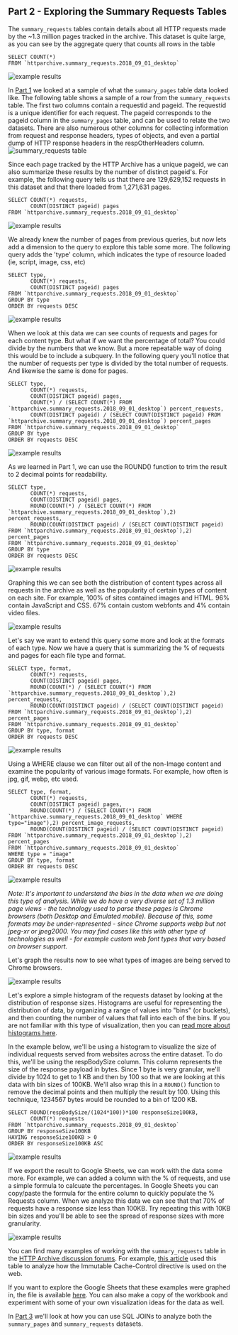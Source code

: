 Part 2 - Exploring the Summary Requests Tables
-------------------
The `summary_requests` tables contain details about all HTTP requests made by the ~1.3 million pages tracked in the archive. This dataset is quite large, as you can see by the aggregate query that counts all rows in the table 

```
SELECT COUNT(*)
FROM `httparchive.summary_requests.2018_09_01_desktop`
```

![example results](./images/guided_tour_summary_requests-count.jpg)

In [Part 1](./guided_tour_summary_pages.md) we looked at a sample of what the `summary_pages` table data looked like. The following table shows a sample of a row from the `summary_requests` table.   The first two columns contain a requestid and pageid.  The requestid is a unique identifier for each request.  The pageid corresponds to the pageid column in the `summary_pages` table, and can be used to relate the two datasets. There are also numerous other columns for collecting information from request and response headers, types of objects, and even a partial dump of HTTP response headers in the respOtherHeaders column.
![summary_requests table](./images/guided_tour_summary_requests-tabledetails.jpg)

Since each page tracked by the HTTP Archive has a unique pageid, we can also summarize these results by the number of distinct pageid's.  For example, the following query tells us that there are 129,629,152 requests in this dataset and that there loaded from 1,271,631 pages. 

```
SELECT COUNT(*) requests,
       COUNT(DISTINCT pageid) pages
FROM `httparchive.summary_requests.2018_09_01_desktop`
```
![example results](./images/guided_tour_summary_requests-count_pageids.jpg)


We already knew the number of pages from previous queries, but now lets add a dimension to the query to explore this table some more. The following query adds the 'type' column, which indicates the type of resource loaded (ie, script, image, css, etc)

```
SELECT type, 
       COUNT(*) requests,
       COUNT(DISTINCT pageid) pages
FROM `httparchive.summary_requests.2018_09_01_desktop`
GROUP BY type
ORDER BY requests DESC
```
![example results](./images/guided_tour_summary_requests-count_reqtype.jpg)

When we look at this data we can see counts of requests and pages for each content type. But what if we want the percentage of total? You could divide by the numbers that we know. But a more repeatable way of doing this would be to include a subquery. In the following query you'll notice that the number of requests per type is divided by the total number of requests. And likewise the same is done for pages.

```
SELECT type, 
       COUNT(*) requests,
       COUNT(DISTINCT pageid) pages,
       COUNT(*) / (SELECT COUNT(*) FROM `httparchive.summary_requests.2018_09_01_desktop`) percent_requests,
       COUNT(DISTINCT pageid) / (SELECT COUNT(DISTINCT pageid) FROM `httparchive.summary_requests.2018_09_01_desktop`) percent_pages
FROM `httparchive.summary_requests.2018_09_01_desktop`
GROUP BY type
ORDER BY requests DESC
```

![example results](./images/guided_tour_summary_requests-count_reqtype_perc.jpg)

As we learned in Part 1, we can use the ROUND() function to trim the result to 2 decimal points for readability.

```
SELECT type, 
       COUNT(*) requests,
       COUNT(DISTINCT pageid) pages,
       ROUND(COUNT(*) / (SELECT COUNT(*) FROM `httparchive.summary_requests.2018_09_01_desktop`),2) percent_requests,
       ROUND(COUNT(DISTINCT pageid) / (SELECT COUNT(DISTINCT pageid) FROM `httparchive.summary_requests.2018_09_01_desktop`),2) percent_pages
FROM `httparchive.summary_requests.2018_09_01_desktop`
GROUP BY type
ORDER BY requests DESC
```
![example results](./images/guided_tour_summary_requests-count_reqtype_perc_rounded.jpg)


Graphing this we can see both the distribution of content types across all requests in the archive as well as the popularity of certain types of content on each site.  For example, 100% of sites contained images and HTML.  96% contain JavaScript and CSS. 67% contain custom webfonts and 4% contain video files.

![example results](./images/guided_tour_summary_requests-type-graph.jpg)

Let's say we want to extend this query some more and look at the formats of each type. Now we have a query that is summarizing the % of requests and pages for each file type and format.

```
SELECT type, format,
       COUNT(*) requests,
       COUNT(DISTINCT pageid) pages,
       ROUND(COUNT(*) / (SELECT COUNT(*) FROM `httparchive.summary_requests.2018_09_01_desktop`),2) percent_requests,
       ROUND(COUNT(DISTINCT pageid) / (SELECT COUNT(DISTINCT pageid) FROM `httparchive.summary_requests.2018_09_01_desktop`),2) percent_pages
FROM `httparchive.summary_requests.2018_09_01_desktop`
GROUP BY type, format
ORDER BY requests DESC
```
![example results](./images/guided_tour_summary_requests-count_reqtypeformat_perc_rounded.jpg)

Using a WHERE clause we can filter out all of the non-Image content and examine the popularity of various image formats. For example, how often is jpg, gif, webp, etc used. 
 
```
SELECT type, format,
       COUNT(*) requests,
       COUNT(DISTINCT pageid) pages,
       ROUND(COUNT(*) / (SELECT COUNT(*) FROM `httparchive.summary_requests.2018_09_01_desktop` WHERE type="image"),2) percent_image_requests,
       ROUND(COUNT(DISTINCT pageid) / (SELECT COUNT(DISTINCT pageid) FROM `httparchive.summary_requests.2018_09_01_desktop`),2) percent_pages
FROM `httparchive.summary_requests.2018_09_01_desktop`
WHERE type = "image"
GROUP BY type, format
ORDER BY requests DESC
```

![example results](./images/guided_tour_summary_requests-count_reqimageformat_perc_rounded.jpg)

*Note: It's important to understand the bias in the data when we are doing this type of analysis. While we do have a very diverse set of 1.3 million page views - the technology used to parse these pages is Chrome browsers (both Desktop and Emulated mobile). Because of this, some formats may be under-represented - since Chrome supports webp but not jpeg-xr or jpeg2000.  You may find cases like this with other type of technologies as well - for example custom web font types that vary based on browser support.*

Let's graph the results now to see what types of images are being served to Chrome browsers.

![example results](./images/guided_tour_summary_requests-imageformat-graph.jpg)

Let's explore a simple histogram of the requests dataset by looking at the distribution of response sizes. Histograms are useful for representing the distribution of data, by organizing a range of values into "bins" (or buckets), and then counting the number of values that fall into each of the bins. If you are not familiar with this type of visualization, then you can [read more about histograms here](https://en.wikipedia.org/wiki/Histogram). 

In the example below, we'll be using a histogram to visualize the size of individual requests served from websites across the entire dataset. To do this, we'll be using the respBodySize column. This column represents the size of the response payload in bytes. Since 1 byte is very granular, we'll divide by 1024 to get to 1 KB and then by 100 so that we are looking at this data with bin sizes of 100KB. We'll also wrap this in a `ROUND()` function to remove the decimal points and then multiply the result by 100. Using this technique, 1234567 bytes would be rounded to a bin of 1200 KB.

```
SELECT ROUND(respBodySize/(1024*100))*100 responseSize100KB, 
       COUNT(*) requests
FROM `httparchive.summary_requests.2018_09_01_desktop`
GROUP BY responseSize100KB
HAVING responseSize100KB > 0
ORDER BY responseSize100KB ASC
```
![example results](./images/guided_tour_summary_requests-histogram.jpg)

If we export the result to Google Sheets, we can work with the data some more. For example, we can added a column with the % of requests, and use a simple formula to calcuate the percentages. In Google Sheets you can copy/paste the formula for the entire column to quickly populate the % Requests column. When we analyze this data we can see that that 70% of requests have a response size less than 100KB. Try repeating this with 10KB bin sizes and you'll be able to see the spread of response sizes with more granularity.

![example results](./images/guided_tour_summary_requests-histogram-graph.jpg)

You can find many examples of working with the `summary_requests` table in the [HTTP Archive discussion forums](https://discuss.httparchive.org/). For example, [this article](https://discuss.httparchive.org/t/cache-control-immutable-a-year-later/1195) used this table to analyze how the Immutable Cache-Control directive is used on the web. 

If you want to explore the Google Sheets that these examples were graphed in, the file is available [here](https://docs.google.com/spreadsheets/d/15Hie8J0XRHcG6OGTRx14p2cAouQcxiq73Hu2dpsgvxM/edit?usp=sharing). You can also make a copy of the workbook and experiment with some of your own visualization ideas for the data as well.

In [Part 3](./guided_tour_summary_pages_requests.md) we'll look at how you can use SQL JOINs to analyze both the `summary_pages` and `summary_requests` datasets.
